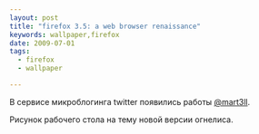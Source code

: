 ```yaml
--- 
layout: post
title: "firefox 3.5: a web browser renaissance"
keywords: wallpaper,firefox
date: 2009-07-01
tags:
  - firefox
  - wallpaper

---
```

В сервисе микроблогинга twitter появились работы <a href="http://twitter.com/mart3ll" rel="nofollow">@mart3ll</a>.

Рисунок рабочего стола на тему новой версии огнелиса.

<a href="http://static.juev.ru/2009/07/ff35fs.jpg" id="lightbox"><img
src="http://static.juev.ru/2009/07/ff35fs.th.jpg" border="0" alt="" class="aligncenter"></a>
